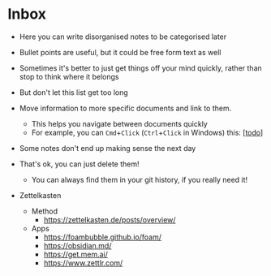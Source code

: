 # Inbox

- Here you can write disorganised notes to be categorised later
- Bullet points are useful, but it could be free form text as well
- Sometimes it's better to just get things off your mind quickly, rather than stop to think where it belongs
- But don't let this list get too long
- Move information to more specific documents and link to them.
  - This helps you navigate between documents quickly
  - For example, you can `Cmd`+`Click` (`Ctrl`+`Click` in Windows) this: [[todo]]
- Some notes don't end up making sense the next day
- That's ok, you can just delete them!
  - You can always find them in your git history, if you really need it!
  

- Zettelkasten 
  - Method
    - https://zettelkasten.de/posts/overview/
  - Apps
    - https://foambubble.github.io/foam/
    - https://obsidian.md/
    - https://get.mem.ai/
    - https://www.zettlr.com/


[//begin]: # "Autogenerated link references for markdown compatibility"
[todo]: todo.md "Todo"
[//end]: # "Autogenerated link references"
